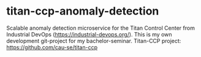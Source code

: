 # titan-ccp-anomaly-detection

Scalable anomaly detection microservice for the Titan Control Center from Industrial DevOps (https://industrial-devops.org/).
This is my own development git-project for my bachelor-seminar.
Titan-CCP project:
https://github.com/cau-se/titan-ccp
